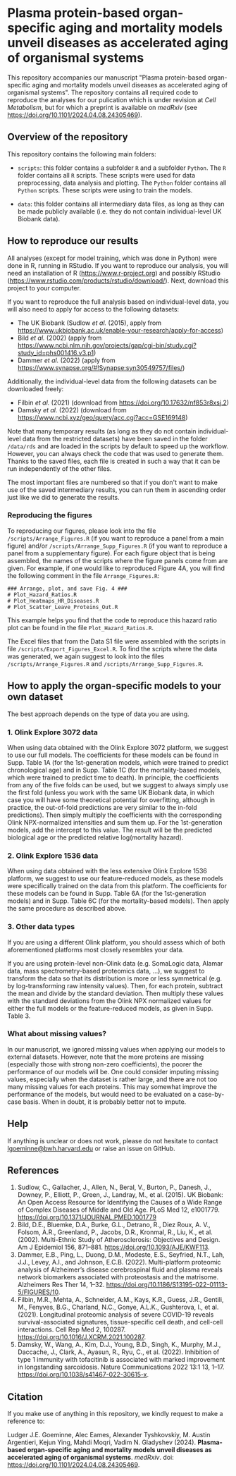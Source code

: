 # Plasma protein-based organ-specific aging and mortality models unveil diseases as accelerated aging of organismal systems

This repository accompanies our manuscript "Plasma protein-based organ-specific aging and mortality models unveil diseases as accelerated aging of organismal systems". The repository contains all required code to reproduce the analyses for our pulication which is under revision at *Cell Metabolism*, but for which a preprint is available on *medRxiv* (see https://doi.org/10.1101/2024.04.08.24305469).

## Overview of the repository

This repository contains the following main folders:

- `scripts`: this folder contains a subfolder `R` and a subfolder `Python`. The `R` folder contains all `R` scripts. These scripts were used for data preprocessing, data analysis and plotting. The `Python` folder contains all `Python` scripts. These scripts were using to train the models.

- `data`: this folder contains all intermediary data files, as long as they can be made publicly available (i.e. they do not contain individual-level UK Biobank data).

## How to reproduce our results

All analyses (except for model training, which was done in Python) were done in R, running in RStudio. If you want to reproduce our analysis, you will need an installation of R (https://www.r-project.org) and possibly RStudio (https://www.rstudio.com/products/rstudio/download/). Next, download this project to your computer.

If you want to reproduce the full analysis based on individual-level data, you will also need to apply for access to the following datasets:
- The UK Biobank (Sudlow *et al.* (2015), apply from https://www.ukbiobank.ac.uk/enable-your-research/apply-for-access)
- Bild *et al.* (2002) (apply from https://www.ncbi.nlm.nih.gov/projects/gap/cgi-bin/study.cgi?study_id=phs001416.v3.p1)
- Dammer *et al.* (2022) (apply from https://www.synapse.org/#!Synapse:syn30549757/files/)

Additionally, the individual-level data from the following datasets can be downloaded freely:
- Filbin *et al.* (2021) (download from https://doi.org/10.17632/nf853r8xsj.2)
- Damsky *et al.* (2022) (download from https://www.ncbi.xyz/geo/query/acc.cgi?acc=GSE169148)

Note that many temporary results (as long as they do not contain individual-level data from the restricted datasets) have been saved in the folder `/data/rds` and are loaded in the scripts by default to speed up the workflow. However, you can always check the code that was used to generate them. Thanks to the saved files, each file is created in such a way that it can be run independently of the other files.

The most important files are numbered so that if you don't want to make use of the saved intermediary results, you can run them in ascending order just like we did to generate the results.

### Reproducing the figures

To reproducing our figures, please look into the file `/scripts/Arrange_Figures.R` (if you want to reproduce a panel from a main figure) and/or `/scripts/Arrange_Supp_Figures.R` (if you want to reproduce a panel from a supplementary figure). For each figure object that is being assembled, the names of the scripts where the figure panels come from are given. For example, if one would like to reproduced Figure 4A, you will find the following comment in the file `Arrange_Figures.R`:

```
### Arrange, plot, and save Fig. 4 ###
# Plot_Hazard_Ratios.R
# Plot_Heatmaps_HR_Diseases.R
# Plot_Scatter_Leave_Proteins_Out.R
```
This example helps you find that the code to reproduce this hazard ratio plot can be found in the file `Plot_Hazard_Ratios.R`.

The Excel files that from the Data S1 file were assembled with the scripts in file `/scripts/Export_Figures_Excel.R`. To find the scripts where the data was generated, we again suggest to look into the files `/scripts/Arrange_Figures.R` and `/scripts/Arrange_Supp_Figures.R`.

## How to apply the organ-specific models to your own dataset

The best approach depends on the type of data you are using.

### 1. Olink Explore 3072 data

When using data obtained with the Olink Explore 3072 platform, we suggest to use our full models.
The coefficients for these models can be found in Supp. Table 1A (for the 1st-generation models, which were trained to predict chronological age) and in Supp. Table 1C (for the mortality-based models, which were trained to predict time to death).
In principle, the coefficients from any of the five folds can be used, but we suggest to always simply use the first fold (unless you work with the same UK Biobank data, in which case you will have some theoretical potential for overfitting, although in practice, the out-of-fold predictions are very similar to the in-fold predictions).
Then simply multiply the coefficients with the corresponding Olink NPX-normalized intensities and sum them up.
For the 1st-generation models, add the intercept to this value.
The result will be the predicted biological age or the predicted relative log(mortality hazard).

### 2. Olink Explore 1536 data

When using data obtained with the less extensive Olink Explore 1536 platform, we suggest to use our feature-reduced models, as these models were specifically trained on the data from this platform.
The coefficients for these models can be found in Supp. Table 6A (for the 1st-generation models) and in Supp. Table 6C (for the mortality-based models).
Then apply the same procedure as described above.

### 3. Other data types

If you are using a different Olink platform, you should assess which of both aforementioned platforms most closely resembles your data.

If you are using protein-level non-Olink data (e.g. SomaLogic data, Alamar data, mass spectrometry-based proteomics data, ...), we suggest to transform the data so that its distribution is more or less symmetrical (e.g. by log-transforming raw intensity values). Then, for each protein, subtract the mean and divide by the standard deviation. Then multiply these values with the standard deviations from the Olink NPX normalized values for either the full models or the feature-reduced models, as given in Supp. Table 3.

### What about missing values?

In our manuscript, we ignored missing values when applying our models to external datasets. 
However, note that the more proteins are missing (especially those with strong non-zero coefficients), the poorer the performance of our models will be.
One could consider imputing missing values, especially when the dataset is rather large, and there are not too many missing values for each proteins.
This may somewhat improve the performance of the models, but would need to be evaluated on a case-by-case basis.
When in doubt, it is probably better not to impute.

## Help

If anything is unclear or does not work, please do not hesitate to contact lgoeminne@bwh.harvard.edu or raise an issue on GitHub.

## References

1. Sudlow, C., Gallacher, J., Allen, N., Beral, V., Burton, P., Danesh, J., Downey, P., Elliott, P., Green, J., Landray, M., et al. (2015). UK Biobank: An Open Access Resource for Identifying the Causes of a Wide Range of Complex Diseases of Middle and Old Age. PLoS Med 12, e1001779. https://doi.org/10.1371/JOURNAL.PMED.1001779
2. Bild, D.E., Bluemke, D.A., Burke, G.L., Detrano, R., Diez Roux, A. V., Folsom, A.R., Greenland, P., Jacobs, D.R., Kronmal, R., Liu, K., et al. (2002). Multi-Ethnic Study of Atherosclerosis: Objectives and Design. Am J Epidemiol 156, 871–881. https://doi.org/10.1093/AJE/KWF113.
3. Dammer, E.B., Ping, L., Duong, D.M., Modeste, E.S., Seyfried, N.T., Lah, J.J., Levey, A.I., and Johnson, E.C.B. (2022). Multi-platform proteomic analysis of Alzheimer’s disease cerebrospinal fluid and plasma reveals network biomarkers associated with proteostasis and the matrisome. Alzheimers Res Ther 14, 1–32. https://doi.org/10.1186/S13195-022-01113-5/FIGURES/10.
4. Filbin, M.R., Mehta, A., Schneider, A.M., Kays, K.R., Guess, J.R., Gentili, M., Fenyves, B.G., Charland, N.C., Gonye, A.L.K., Gushterova, I., et al. (2021). Longitudinal proteomic analysis of severe COVID-19 reveals survival-associated signatures, tissue-specific cell death, and cell-cell interactions. Cell Rep Med 2, 100287. https://doi.org/10.1016/J.XCRM.2021.100287.
5. Damsky, W., Wang, A., Kim, D.J., Young, B.D., Singh, K., Murphy, M.J., Daccache, J., Clark, A., Ayasun, R., Ryu, C., et al. (2022). Inhibition of type 1 immunity with tofacitinib is associated with marked improvement in longstanding sarcoidosis. Nature Communications 2022 13:1 13, 1–17. https://doi.org/10.1038/s41467-022-30615-x.

## Citation

If you make use of anything in this repository, we kindly request to make a reference to: 

Ludger J.E. Goeminne, Alec Eames, Alexander Tyshkovskiy, M. Austin Argentieri, Kejun Ying, Mahdi Moqri, Vadim N. Gladyshev (2024). **Plasma-based organ-specific aging and mortality models unveil diseases as accelerated aging of organismal systems**. *medRxiv*. doi: https://doi.org/10.1101/2024.04.08.24305469.
